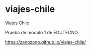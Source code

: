 # viajes-chile
Viajes Chile

Prueba de modulo 1 de EDUTECNO

https://zanozano.github.io/viajes-chile/